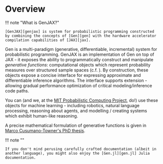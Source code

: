# Overview

!!! note "What is GenJAX?"

    [GenJAX][genjax] is system for probabilistic programming constructed by combining the concepts of [Gen][gen] with the hardware accelerator compilation capabilities of [JAX][jax].

Gen is a multi-paradigm (generative, differentiable, incremental) system for probabilistic programming. GenJAX is an implementation of Gen on top of JAX - it exposes the ability to programmatically construct and manipulate _generative functions_: computational objects which represent probability measures over structured sample spaces (c.f. [](genjax/gen_fn)). By construction, these objects expose a concise interface for expressing approximate and differentiable inference algorithms. The interface supports extension - allowing gradual performance optimization of critical modeling/inference code paths.

You can (and we, at the [MIT Probabilistic Computing Project](http://probcomp.csail.mit.edu/), do!) use these objects for machine learning - including robotics, natural language processing, reasoning about agents, and modelling / creating systems which exhibit human-like reasoning.

A precise mathematical formulation of generative functions is given in [Marco Cusumano-Towner's PhD thesis][marco_thesis].

!!! note ""

    If you don't mind perusing carefully crafted documentation (albeit in another language), you might also enjoy the [Gen.jl][gen.jl] Julia documentation.

[license]: license
[contributor guide]: contributing
[command-line reference]: usage
[gen]: https://www.gen.dev/
[gen.jl]: https://github.com/probcomp/Gen.jl
[genjax]: https://github.com/probcomp/genjax
[jax]: https://github.com/google/jax
[marco_thesis]: https://www.mct.dev/assets/mct-thesis.pdf
